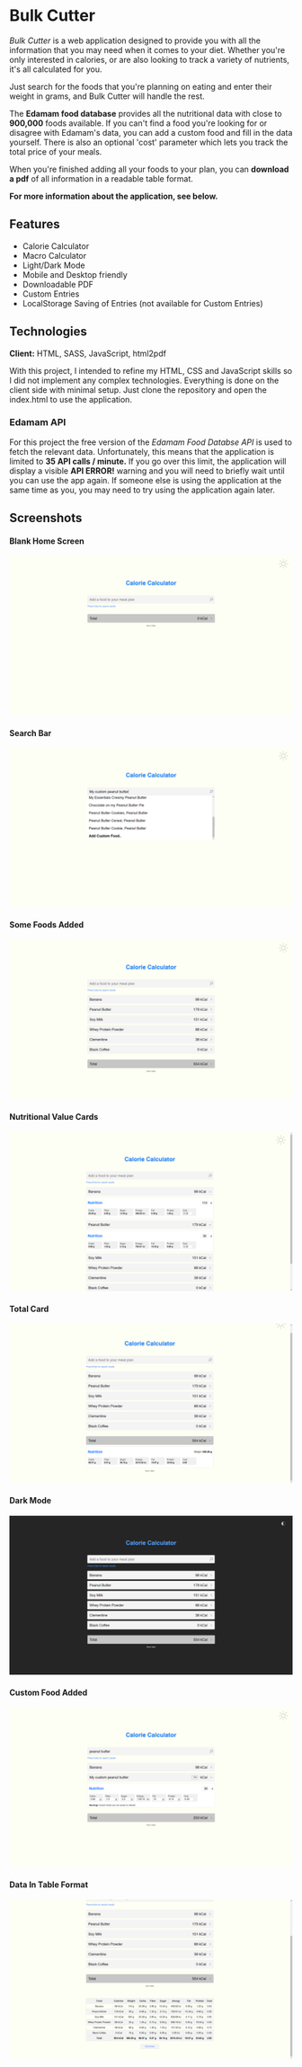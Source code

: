 # Bulk Cutter

*Bulk Cutter* is a web application designed to provide you with all the information that you may need when it comes to your diet. Whether you're only interested in calories, or are also looking to track a variety of nutrients, it's all calculated for you.

Just search for the foods that you're planning on eating and enter their weight in grams, and Bulk Cutter will handle the rest. 

The **Edamam food database** provides all the nutritional data with close to **900,000** foods available. If you can't find a food you're looking for or disagree with Edamam's data, you can add a custom food and fill in the data yourself. There is also an optional 'cost' parameter which lets you track the total price of your meals.

When you're finished adding all your foods to your plan, you can **download a pdf** of all information in a readable table format.

**For more information about the application, see below.**




## Features

- Calorie Calculator
- Macro Calculator
- Light/Dark Mode
- Mobile and Desktop friendly
- Downloadable PDF
- Custom Entries
- LocalStorage Saving of Entries (not available for Custom Entries)



## Technologies

**Client:** HTML, SASS, JavaScript, html2pdf

With this project, I intended to refine my HTML, CSS and JavaScript skills so I did not implement any complex technologies. Everything is done on the client side with minimal setup. Just clone the repository and open the index.html to use the application.

### Edamam API
For this project the free version of the *Edamam Food Databse API* is used to fetch the relevant data. Unfortunately, this means that the application is limited to **35 API calls / minute.** If you go over this limit, the application will display a visible **API ERROR!** warning and you will need to briefly wait until you can use the app again. If someone else is using the application at the same time as you, you may need to try using the application again later.


## Screenshots

#### Blank Home Screen

![Blank Home Screen](/resources/screenshots/homescreen.PNG)

#### Search Bar

![Search Bar](/resources/screenshots/toaddcustomfood.PNG)

#### Some Foods Added

![Some Fodds Added](/resources/screenshots/samplefoods.PNG)

#### Nutritional Value Cards

![Nutritional Value Cards](/resources/screenshots/nutrtionofsomefoods.PNG)

#### Total Card

![Total Card](/resources/screenshots/totalbar.PNG)

#### Dark Mode

![Dark Mode](/resources/screenshots/darkmode.PNG)

#### Custom Food Added

![Custom Food Added](/resources/screenshots/customfoodadded.PNG)

#### Data In Table Format

![Data In Table Format](/resources/screenshots/datatable.PNG)


